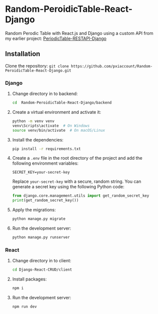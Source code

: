 # Random-PeroidicTable-React-Django

Random Perodic Table with React.js and Django using a custom API from my earlier project: [PeriodicTable-RESTAPI-Django](https://github.com/pxiaccount/PeroidicTable-RESTAPI-Django)

## Installation

Clone the repository:
    ```
    git clone https://github.com/pxiaccount/Random-PeroidicTable-React-Django.git
    ```

### Django

1. Change directory in to backend:

    ```bash
    cd  Random-PeroidicTable-React-Django/backend
    ```

2. Create a virtual environment and activate it:
    ```bash
    python -m venv venv
    venv\Scripts\activate  # On Windows
    source venv/bin/activate  # On macOS/Linux
    ```
3. Install the dependencies:
    ```bash
    pip install -r requirements.txt
    ```
4. Create a `.env` file in the root directory of the project and add the following environment variables:
    ````plaintext
    SECRET_KEY=your-secret-key
    ````
    Replace `your-secret-key` with a secure, random string. You can generate a secret key using the following Python code:
    ```python
    from django.core.management.utils import get_random_secret_key
    print(get_random_secret_key())
    ```
5. Apply the migrations:
    ```bash
    python manage.py migrate
    ```
6. Run the development server:
    ```bash
    python manage.py runserver
    ```
### React
1. Change directory in to client:

    ```bash
    cd Django-React-CRUD/client
    ```

2. Install packages:

    ```bash
    npm i
    ```

3. Run the development server:

    ```bash
    npm run dev
    ```
